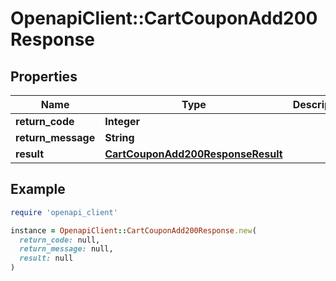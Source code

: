 # OpenapiClient::CartCouponAdd200Response

## Properties

| Name | Type | Description | Notes |
| ---- | ---- | ----------- | ----- |
| **return_code** | **Integer** |  | [optional] |
| **return_message** | **String** |  | [optional] |
| **result** | [**CartCouponAdd200ResponseResult**](CartCouponAdd200ResponseResult.md) |  | [optional] |

## Example

```ruby
require 'openapi_client'

instance = OpenapiClient::CartCouponAdd200Response.new(
  return_code: null,
  return_message: null,
  result: null
)
```

